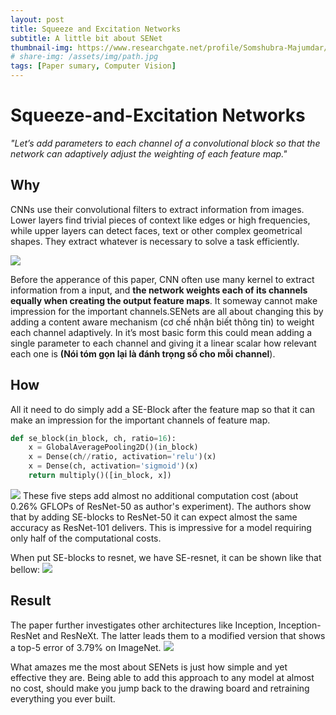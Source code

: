 ```yaml
---
layout: post
title: Squeeze and Excitation Networks 
subtitle: A little bit about SENet 
thumbnail-img: https://www.researchgate.net/profile/Somshubra-Majumdar/publication/322517887/figure/fig2/AS:583263630401536@1516072294413/The-computation-of-the-temporal-Squeeze-and-Excite-block.png
# share-img: /assets/img/path.jpg
tags: [Paper sumary, Computer Vision]
---
```


# Squeeze-and-Excitation Networks 

*"Let’s add parameters to each channel of a convolutional block so that the network can adaptively adjust the weighting of each feature map."*

## Why
CNNs use their convolutional filters to extract information from images. Lower layers find trivial pieces of context like edges or high frequencies, while upper layers can detect faces, text or other complex geometrical shapes. They extract whatever is necessary to solve a task efficiently.

![](https://miro.medium.com/max/2000/1*bmObF5Tibc58iE9iOu327w.png)

Before the apperance of this paper, CNN often use many kernel to extract information from a input, and **the network weights each of its channels equally when creating the output feature maps**. It someway cannot make impression for the important channels.SENets are all about changing this by adding a content aware mechanism (cơ chế nhận biết thông tin) to weight each channel adaptively. In it’s most basic form this could mean adding a single parameter to each channel and giving it a linear scalar how relevant each one is **(Nói tóm gọn lại là đánh trọng số cho mỗi channel**).

## How
All it need to do simply add a SE-Block after the feature map so that it can make an impression for the important channels of feature map.
``` python
def se_block(in_block, ch, ratio=16):
    x = GlobalAveragePooling2D()(in_block)
    x = Dense(ch//ratio, activation='relu')(x)
    x = Dense(ch, activation='sigmoid')(x)
    return multiply()([in_block, x])
```

![](https://miro.medium.com/max/748/1*WNk-atKDUsZPvMddvYL01g.png)
These five steps add almost no additional computation cost (about 0.26% GFLOPs of ResNet-50 as author's experiment). The authors show that by adding SE-blocks to ResNet-50 it can expect almost the same accuracy as ResNet-101 delivers. This is impressive for a model requiring only half of the computational costs.

When put SE-blocks to resnet, we have SE-resnet, it can be shown like that bellow:
![](https://www.researchgate.net/publication/332436202/figure/fig1/AS:748129708171266@1555379430914/The-SE-ResNet-module-architecture-A-Basic-SE-ResNet-module-B-Bottleneck-SE-ResNet.png)

## Result 

The paper further investigates other architectures like Inception, Inception-ResNet and ResNeXt. The latter leads them to a modified version that shows a top-5 error of 3.79% on ImageNet. 
![](https://miro.medium.com/max/875/1*35_UHH8pDshPfqtBB-MbDA.png)

What amazes me the most about SENets is just how simple and yet effective they are. Being able to add this approach to any model at almost no cost, should make you jump back to the drawing board and retraining everything you ever built. 
